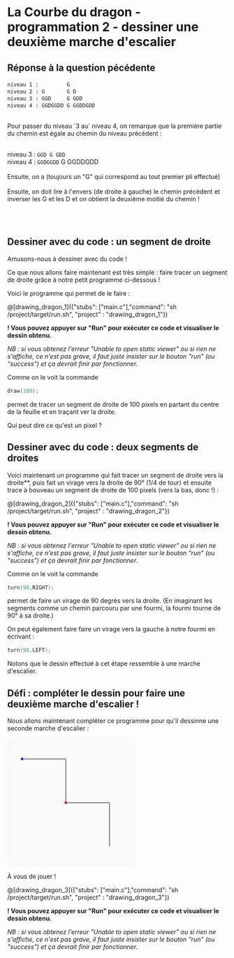 # La Courbe du dragon - programmation 2 - dessiner une deuxième marche d'escalier

## Réponse à la question pécédente

```
niveau 1 :         G
niveau 2 : G       G D
niveau 3 : GGD     G GDD
niveau 4 : GGDGGDD G GGDDGDD
```

<br>
Pour passer du niveau `3 au` niveau 4, on remarque que la première partie du chemin est égale au chemin du niveau précédent :
<br><br>

niveau 3 : `GGD G GDD`
<br>
niveau 4 : `GGDGGDD` G GGDDGDD
<br><br>
Ensuite, on a (toujours un "G" qui correspond au tout premier pli effectué)
<br><br>
Ensuite, on doit lire à l'envers (de droite à gauche) le chemin précédent et inverser les G et les D et on obtient la deuxième moitié du chemin !

<br><br>

## Dessiner avec du code : un segment de droite

Amusons-nous à dessiner avec du code !

Ce que nous allons faire maintenant est très simple : faire tracer un segment de droite grâce à notre petit programme ci-dessous !

Voici le programme qui permet de le faire :

@[drawing_dragon_1]({"stubs": ["main.c"],"command": "sh /project/target/run.sh", "project" : "drawing_dragon_1"})

**! Vous pouvez appuyer sur "Run" pour exécuter ce code et visualiser le dessin obtenu.**

*NB : si vous obtenez l'erreur "Unable to open static viewer" ou si rien ne s'affiche, ce n'est pas grave, il faut juste insister sur le bouton "run" (ou "success") et ça devrait finir par fonctionner.*

Comme on le voit la commande

```C
draw(100);
```

permet de tracer un segment de droite de 100 pixels en partant du centre de la feuille et en traçant ver la droite.

Qui peut dire ce qu'est un pixel ?

## Dessiner avec du code : deux segments de droites

Voici maintenant un programme qui fait tracer un segment de droite vers la droite**, puis fait un virage vers la droite de 90° (1/4 de tour) et ensuite trace à bouveau un segment de droite de 100 pixels (vers la bas, donc !) : 

@[drawing_dragon_2]({"stubs": ["main.c"],"command": "sh /project/target/run.sh", "project" : "drawing_dragon_2"})

**! Vous pouvez appuyer sur "Run" pour exécuter ce code et visualiser le dessin obtenu.**

*NB : si vous obtenez l'erreur "Unable to open static viewer" ou si rien ne s'affiche, ce n'est pas grave, il faut juste insister sur le bouton "run" (ou "success") et ça devrait finir par fonctionner.*

Comme on le voit la commande

```C
turn(90,RIGHT);
```

permet de faire un virage de 90 degrés vers la droite. (En imaginant les segments comme un chemin parcouru par une fourmi, la fourmi tourne de 90° à sa droite.)

On peut également faire faire un virage vers la gauche à notre fourmi en écrivant : 

```C
turn(90,LEFT);
```

Notons que le dessin effectué à cet étape ressemble à une marche d'escalier.

## Défi : compléter le dessin pour faire une deuxième marche d'escalier !

Nous allons maintenant compléter ce programme pour qu'il dessinne une seconde marche d'escalier : 

![2Marches](img/2Marches.png) 

À vous de jouer !

@[drawing_dragon_3]({"stubs": ["main.c"],"command": "sh /project/target/run.sh", "project" : "drawing_dragon_3"})

**! Vous pouvez appuyer sur "Run" pour exécuter ce code et visualiser le dessin obtenu.**

*NB : si vous obtenez l'erreur "Unable to open static viewer" ou si rien ne s'affiche, ce n'est pas grave, il faut juste insister sur le bouton "run" (ou "success") et ça devrait finir par fonctionner.*
